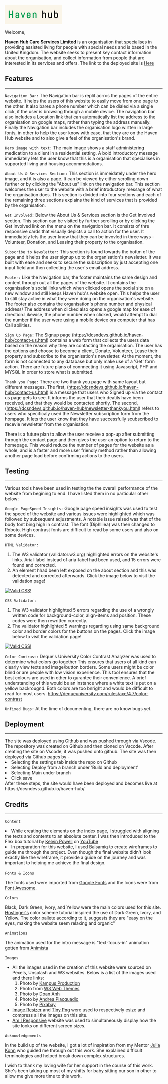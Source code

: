 ![Haven Hub Logo](/assets/images/havenhub-logo.png)

Welcome,

**Haven Hub Care Services Limited** is an organisation that specialises in providing assisted living for people with special needs and is based in the United Kingdom. The website seeks to present key contact information about the organisation, and collect information from people that are interested in its services and offers. The link to the deployed site is <a href="https://dcsndevs.github.io/haven-hub/">Here</a>

## **Features**
<hr>

`Navigation Bar:`
The Navigation bar is replit acrros the pages of the entire website. It helps the users of this website to easily move from one page to the other. It also bares a phone number which can be dialed via a single click, if the user is browsing through a mobile device. The navigation bar also includes a Location link that can automatically list the address to the organisation on google maps, rather than typing the address manually. Finally the Navigation bar includes the organisation logo wirtten in large fonts, in other to help the user know with ease, that they are on the Haven Hub website and to also give a feel of the organisation's brand.

`Hero image with text:`
The main image shows a staff administering medication to a client in a residential setting. A bold introductory message immediately lets the user know that this is a organisation that specialises in supported living and housing accommodations.

``About Us & Services Section:``
This section is immeidately under the hero image, and it is also a page. It can be viewed by either scrolling down further or by clicking the "About us" link on the navigation bar.
This section welcomes the user to the website with a brief introductory message of what the organisation does.
This section is divided into four sections and each of the remaining three sections explains the kind of services that is provided by the organisation.

`Get Involved:`
Below the About Us & Services section is the Get Involved section. This section can be visited by further scrolling or by clicking the Get Involved link on the menu on the navigation bar. It consists of thre responsive cards that visually depicts a call to action for the user. It immediately lets the user know that they can be invovled in three ways - Volunteer, Donation, and Leasing their property to the organisation.

`Subscribe to Newsletter:`
This section is found towards the bottm of the page and it helps the user signup up to the organisation's newsletter. It was built with ease and seeks to secure the subscription by just accepting one input field and then collecting the user's email address.

`Footer:`
Like the Navigation bar, the footer maintains the same design and content through out all the pages of the website. It contains the organisation's social links which when clicked opens the social site on a new window and still keeps Haven hub's website open. This helps the user to still stay active in what they were doing on the organisation's website. 
The footer also contains the organisation's phone number and physical address/ The address when clicked also opens a google map for ease of direction.Likewise, the phone number when clicked, would attempt to dial the number if the user were using a mobile device  ora computer that has Call abilities.

`Sign Up Page:`
The Signup page (https://dcsndevs.github.io/haven-hub/contact-us.html) contains a web form that collects the users data based on the reason why they are contacting the organisation. The user has the options and choose to become a client, Donate, Volunteer, Lease their property and subscribe to the organisation's newsletter.
At the moment, the form is not connected to any database but only make use of a 'Get' form action. There are future plans of connnecting it using Javascript, PHP and MYSQL in order to store what is submitted.

`Thank you Page:`
There are two thank you page with same layout but different messages. 
The first, (https://dcsndevs.github.io/haven-hub/contact-us.html) is a message that users who Signed up via the contact us page gets to see. It informs the user that their deatils have been received, and that they would be contacted shortly.
The second, (https://dcsndevs.github.io/haven-hub/newsletter-thankyou.html) refers to users who specificaly used the Newsletter subscription form from the hompage. It lets the user know that they have successfully scubscribed to recevie newsletter from the organisation.

There is a future plan to allow the user receive a pop-up after submitting through the contact page and then gives the user an option to return to the homepage. This would reduce the number of pages for the website as a whole, and is a faster and more user friendly method rather than allowing another page load before confirming actions to the users.

## **Testing**
<hr>

Various tools have been used in testing the the overall performance of the website from begining to end. I have listed them in no particular other below:

`Google PageSpeed Insights:`
Google page speed insights was used to test the speed of the website and various issues were highlighted which was followed by subsequent adjustments.
A notable issue raised was that of the body font bing high in contrast. The font (Diphlliea) was then changed to Roboto. High contrast fonts are difficult to read by some users and also on some devices.

`HTML Validator:`
1. The W3 validator (validator.w3.org) highlighted errors on the website's links. Arial-label instead of aria-label had been used, and 15 errors were found and corrected.
2. An element hhad been left exposed on the about section and this was detected and corrected afterwards. Click the image below to visit the validation page!
<p>
    <a href="https://validator.w3.org/nu/?doc=https%3A%2F%2Fdcsndevs.github.io%2Fhaven-hub%2F">
        <img style="border:0;width:88px;height:31px"
            src="https://jigsaw.w3.org/css-validator/images/vcss-blue"
            alt="Valid CSS!" />
    </a>
</p>

`CSS Validator:`
1. The W3 validator highlighted 5 errors regarding the use of a wrongly written code for background-color, align-items and position. These codes were then rewritten correctly.
2. The validator highlighted 5 warnings regarding using same background color and border colors for the buttons on the pages.
Click the image below to visit the validation page!
<p>
    <a href="https://jigsaw.w3.org/css-validator/validator?uri=https%3A%2F%2Fdcsndevs.github.io%2Fhaven-hub%2Fassets%2Fcss%2Fstyle.css&profile=css3svg&usermedium=all&warning=1&vextwarning=&lang=en">
        <img style="border:0;width:88px;height:31px"
            src="https://jigsaw.w3.org/css-validator/images/vcss"
            alt="Valid CSS!" />
    </a>
</p>

`Color Contrast:`
Deque's University Color Contrast Analyzer was used to determine what colors go together This ensures that users of all kind can clearly view texts and image/button borders. Some users might be color blind or are people with low vision experience. This tool ensures that the best colours are used in other to gurantee their convenience. A brief understanding of this would be an instance where a white text is put on a yellow backrougnd. Both colors are too bnright and would be difficult to read for most users.
https://dequeuniversity.com/rules/axe/4.7/color-contrast

            
`Unfixed Bugs:`
At the time of documenting, there are no know bugs yet.

## **Deployment**
<hr>
The site was deployed using Github and was pushed through via Vscode.
The repository was created on Github and then cloned on Vscode. After creating the site on Vscode, it was pushed onto github.
The site was then deployed via Github pages by -
<li>Selecting the settings tab inside the repo on Github </li>
<li>Selecting Deploy from a branch under 'Build and deployment'</li>
<li>Selecting Main under branch</li>
<li>Click save</li>
After these steps, the site would have been deployed and becomes live at https://dcsndevs.github.io/haven-hub/

## **Credits**
<hr>

`Content`
<li>While creating the elements on the index page, I struggled with aligning the texts and contents to an absolute center. I was then introduced to the Flex box tutorial by <a href="https://www.youtube.com/user/KepowOb">Kelvin Powell</a> on <a href="https://www.youtube.com/watch?v=hwbqquXww-U&list=PL4-IK0AVhVjMSb9c06AjRlTpvxL3otpUd&ab_channel=KevinPowell">YouTube</a></li>
<li>In preparation for this website, I used Balsamiq to create wireframes to guide me through the project. Even though the final website didn't look exactly like the wireframe, it provide a guide on the journey and was important to helping me achieve the final design.</li>

``Fonts & Icons``

The fonts used were imported from <a href="https://fonts.google.com/">Google Fonts</a> and the Icons were from <a href="https://fontawesome.com/">Font Awesome</a>.

`Colors`

Black, Dark Green, Ivory, and Yellow were the main colors used for this site. <a href="https://www.hostinger.com/tutorials/website-color-schemes">Hostinger's</a> color scheme tutorial inspired the use of Dark Green, Ivory, and Yellow. The color pallete according to it, suggests they are "easy on the eyes, making the website seem relaxing and organic"

``Animations``

The animation used for the intro message is "text-focus-in" animation gotten from <a href="https://animista.net/play/text/focus-in/text-focus-in">Animista</a>

`Images`

<ul>
<li>All the images used in the creation of this website were sourced on Pexels, Unsplash and W3 websites. Below is a list of the images used and there links: 
<ol>
<li>Photo by <a href="https://www.pexels.com/photo/woman-in-white-shirt-sitting-beside-woman-in-black-long-sleeve-shirt-7551652/">Kampus Production</a></li>
<li>Photo from <a href="https://www.w3schools.com/w3images/house2.jpg"> W3 Web Themes</a></li>
<li>Photo by <a href="https://unsplash.com/photos/8irA6aCfgDs">Doan Anh</a></li>
<li>Photo by <a href="https://www.pexels.com/photo/joyful-adult-daughter-greeting-happy-surprised-senior-mother-in-garden-3768131/">Andrea Piacquadio</a></li>
<li>Photo by <a href="https://www.pexels.com/photo/2-person-holding-hands-45842/">Pixabay</a></li>
</ol>
</li>

<li>
<a href="https://imageresizer.com/">Image Resizer</a> and <a href="https://tinypng.com/">Tiny Png</a> were used to respectively esize and compress all the images on this site.
</li>
<li>
<a href="ami.responsivedesign.is">Am I Responsive</a> website was used to simultaneously display how the site looks on different screen sizes.
</li>
</ol></ul>



`Acknowledgements`

In the build up of the website, I got a lot of inspiration from my Mentor <a href="https://github.com/IuliiaKonovalova/">Julia Konn</a> who guided me through out this work. She explained difficult terminologies and helped break down complex structures.

I wish to thank my loving wife for her support in the course of this work. She's been taking up most of my shifts for baby sitting our son in other to allow me give more time to this work.
